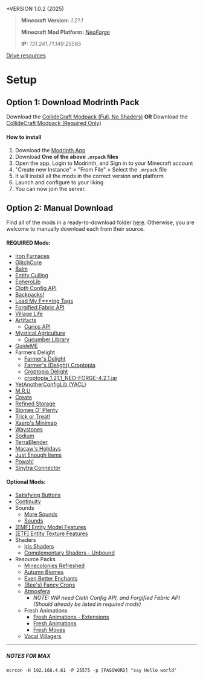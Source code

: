 *VERSION 1.0.2 (2025)

> **Minecraft Version:** *1.21.1*
> 
> **Minecraft Mod Platform:** [*NeoForge*](https://neoforged.net/)
> 
> **IP:** *131.241.71.149:25565*

[Drive resources ](https://drive.google.com/file/d/1p5w66P_puWh6PuOsEcNfHv4mxIPeNX1r/view?usp=sharing)
# Setup

## Option 1: Download Modrinth Pack 
Download the [CollideCraft Modpack (Full, No Shaders)](https://drive.google.com/file/d/1p5w66P_puWh6PuOsEcNfHv4mxIPeNX1r/view?usp=drive_link)
**OR** 
Download the [CollideCraft Modpack (Required Only)](https://drive.google.com/file/d/1WTa2vdM5Pscwlcl8cdc5v3tzTB9QP1nH/view?usp=drive_link)
#### How to install
1. Download the [Modrinth App](https://modrinth.com/app)
2. Download **One of the above `.mrpack` files**
3. Open the app, Login to Modrinth, and Sign in to your Minecraft account
4. "Create new Instance" > "From File" > Select the `.mrpack` file
5. It will install all the mods in the correct version and platform
6. Launch and configure to your liking
7. You can now join the server.
## Option 2: Manual Download
Find all of the mods in a ready-to-download folder [here](https://drive.google.com/drive/folders/1UnwppXrSglFDL6vsLFc4h_XJEas_VX2Y?usp=sharing).
Otherwise, you are welcome to manually download each from their source.
#### REQUIRED Mods:
- [Iron Furnaces](https://modrinth.com/mod/iron-furnaces)
- [GlitchCore](https://modrinth.com/mod/glitchcore)
- [Balm](https://modrinth.com/mod/balm)
- [Entity Culling](https://modrinth.com/mod/entityculling)
- [EpheroLib](https://modrinth.com/mod/epherolib)
- [Cloth Config API](https://modrinth.com/mod/cloth-config)
- [Backpacks!](https://modrinth.com/mod/vanilla-backpacks)
- [Load My F\*\*\*ing Tags](https://modrinth.com/mod/lmft)
- [Forgified Fabric API](https://modrinth.com/mod/forgified-fabric-api)
- [Village Life](https://modrinth.com/mod/village-life)
- [Artifacts](https://modrinth.com/mod/artifacts)
	-  [Curios API](https://modrinth.com/mod/curios)
- [Mystical Agriculture](https://modrinth.com/mod/mystical-agriculture)
	- [Cucumber Library](https://modrinth.com/mod/cucumber)
- [GuideME](https://modrinth.com/mod/guideme)
- Farmers Delight
	- [Farmer's Delight](https://modrinth.com/mod/farmers-delight)
	- [Farmer's (Delight) Croptopia](https://modrinth.com/mod/farmers-croptopia)
	- [Croptopia Delight](https://modrinth.com/mod/croptopia-delight)
	- [croptopia_1.21.1_NEO-FORGE-4.2.1.jar](https://www.curseforge.com/minecraft/mc-mods/croptopia/download/6788725)
- [YetAnotherConfigLib (YACL)](https://modrinth.com/mod/yacl)
- [M.R.U](https://modrinth.com/mod/mru)
- [Create](https://modrinth.com/mod/create)
- [Refined Storage](https://modrinth.com/mod/refined-storage)
- [Biomes O' Plenty](https://modrinth.com/mod/biomes-o-plenty)
- [Trick or Treat!](https://modrinth.com/mod/trick-or-treat)
- [Xaero's Minimap](https://modrinth.com/mod/xaeros-minimap)
- [Waystones](https://modrinth.com/mod/waystones)
- [Sodium](https://modrinth.com/mod/sodium)
- [TerraBlender](https://modrinth.com/mod/terrablender)
- [Macaw's Holidays](https://modrinth.com/mod/macaws-holidays)
- [Just Enough Items](https://modrinth.com/mod/jei)
- [Powah!](https://modrinth.com/mod/powah)
- [Sinytra Connector](https://modrinth.com/mod/connector)
#### Optional Mods:
- [Satisfying Buttons](https://modrinth.com/mod/satisfying-buttons)
- [Continuity](https://modrinth.com/mod/continuity)
- Sounds
	- [More Sounds](https://modrinth.com/mod/more-sounds)
	- [Sounds](https://modrinth.com/mod/sound)
- [[EMF] Entity Model Features](https://modrinth.com/mod/entity-model-features)
- [\[ETF\] Entity Texture Features](https://modrinth.com/mod/entitytexturefeatures)
- Shaders
	- [Iris Shaders](https://modrinth.com/mod/iris)
	- [Complementary Shaders - Unbound](https://modrinth.com/shader/complementary-unbound)
- Resource Packs
	- [Minecolonies Refreshed](https://modrinth.com/resourcepack/minecolonies-refreshed)
	- [Autumn Biomes](https://modrinth.com/resourcepack/autumn-biomes)
	- [Even Better Enchants](https://modrinth.com/resourcepack/even-better-enchants)
	- [(Bee's) Fancy Crops](https://modrinth.com/resourcepack/fancy-crops)
	- [Atmosfera](https://modrinth.com/mod/atmosfera)
		- *NOTE: Will need Cloth Config API, and Forgified Fabric API (Should already be listed in required mods)*
	- Fresh Animations
		- [Fresh Animations - Extensions](https://modrinth.com/resourcepack/fresh-animations-extensions)
		- [Fresh Animations](https://modrinth.com/resourcepack/fresh-animations)
		-  [Fresh Moves](https://modrinth.com/resourcepack/tras-fresh-player)
	-  [Vocal Villagers](https://modrinth.com/resourcepack/vvi)

---
##### NOTES FOR MAX
```shell
mcrcon -H 192.168.4.61 -P 25575 -p [PASSWORD] "say Hello world"
```
